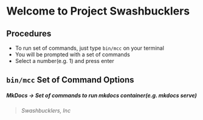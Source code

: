 # Welcome to Project Swashbucklers

## Procedures

* To run set of commands, just type `bin/mcc` on your terminal
* You will be prompted with a set of commands
* Select a number(e.g. 1) and press enter

## `bin/mcc` Set of Command Options

##### *MkDocs*      -> Set of commands to run mkdocs container(e.g. mkdocs serve)


> *Swashbucklers, Inc*